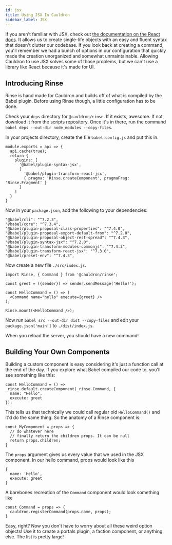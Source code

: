 ```yaml
---
id: jsx
title: Using JSX In Cauldron
sidebar_label: JSX
---
```


If you aren't familiar with JSX, check out [the documentation on the React docs](https://reactjs.org/docs/introducing-jsx.html). It allows us to create single-life objects with an easy and fluent syntax that doesn't clutter our codebase. If you look back at creating a command, you'll remember we had a bunch of options in our configuration that quickly made the creation unorganized and somewhat unmaintainable. Allowing Cauldron to use JSX solves some of those problems, but we can't use a library like React because it's made for UI.

## Introducing Rinse

Rinse is hand made for Cauldron and builds off of what is compiled by the Babel plugin. Before using Rinse though, a little configuration has to be done.

Check your `deps` directory for `@cauldron/rinse`. If it exists, awesome. If not, download it from the scripts repository. Once it's in there, run the command `babel deps --out-dir node_modules --copy-files`.

In your projects directory, create the file `babel.config.js` and put this in.

```language/javascript
module.exports = api => {
  api.cache(true);
  return {
    plugins: [
      '@babel/plugin-syntax-jsx',
      [
        '@babel/plugin-transform-react-jsx',
        { pragma: 'Rinse.createComponent', pragmaFrag: 'Rinse.Fragment' }
      ]
    ]
  }
}
```

Now in your `package.json`, add the following to your dependencies:

```
"@babel/cli": "^7.2.3",
"@babel/core": "^7.3.4",
"@babel/plugin-proposal-class-properties": "^7.4.0",
"@babel/plugin-proposal-export-default-from": "^7.2.0",
"@babel/plugin-proposal-object-rest-spread": "^7.4.3",
"@babel/plugin-syntax-jsx": "^7.2.0",
"@babel/plugin-transform-modules-commonjs": "^7.4.3",
"@babel/plugin-transform-react-jsx": "^7.3.0",
"@babel/preset-env": "^7.4.3",
```

Now create a new file `./src/index.js`.

```
import Rinse, { Command } from '@cauldron/rinse';

const greet = ({sender}) => sender.sendMessage('Hello!');

const HelloCommand = () => (
  <Command name="hello" execute={greet} />
);

Rinse.mount(<HelloCommand />);
```

Now run `babel src --out-dir dist --copy-files` and edit your `package.json['main']` to `./dist/index.js`.

When you reload the server, you should have a new command!

## Building Your Own Components

Building a custom component is easy considering it's just a function call at the end of the day. If you explore what Babel compiled our code to, you'll see something like this:

```language/javascript
const HelloCommand = () => _rinse.default.createComponent(_rinse.Command, {
  name: "Hello",
  execute: greet
});
```

This tells us that technically we could call regular old `HelloCommand()` and it'd do the same thing. So the anatomy of a Rinse component is:

```language/javascript
const MyComponent = props => {
  // do whatever here
  // finally return the children props. It can be null
  return props.children;
}
```

The `props` argument gives us every value that we used in the JSX component. In our hello command, props would look like this

```
{
  name: 'Hello',
  execute: greet
}
```

A barebones recreation of the `Command` component would look something like

```language/javascript
const Command = props => {
  cauldron.registerCommand(props.name, props);
}
```

Easy, right? Now you don't have to worry about all these weird option objects! Use it to create a portals plugin, a faction component, or anything else. The list is pretty large!

